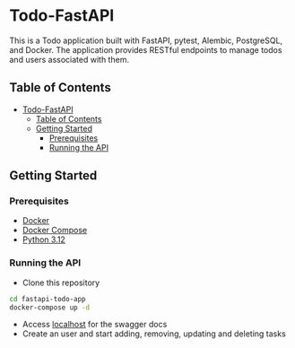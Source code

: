 # Todo-FastAPI

This is a Todo application built with FastAPI, pytest, Alembic, PostgreSQL, and Docker. The application provides RESTful endpoints to manage todos and users associated with them.

## Table of Contents
- [Todo-FastAPI](#todo-fastapi)
  - [Table of Contents](#table-of-contents)
  - [Getting Started](#getting-started)
    - [Prerequisites](#prerequisites)
    - [Running the API](#running-the-api)

## Getting Started

### Prerequisites

- [Docker](https://www.docker.com/get-started)
- [Docker Compose](https://docs.docker.com/compose/install/)
- [Python 3.12](https://www.python.org/downloads/)

### Running the API

- Clone this repository
  
```sh
cd fastapi-todo-app
docker-compose up -d
```

- Access [localhost](http://localhost/docs#/) for the swagger docs
- Create an user and start adding, removing, updating and deleting tasks